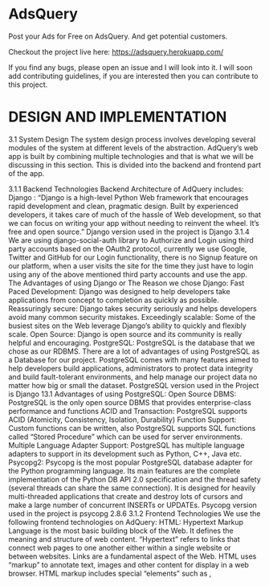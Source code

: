 # AdsQuery
Post your Ads for Free on AdsQuery. And get potential customers.

Checkout the project live here: https://adsquery.herokuapp.com/

If you find any bugs, please open an issue and I will look into it.
I will soon add contributing guidelines, if you are interested then you can
contribute to this project.

# DESIGN AND IMPLEMENTATION
3.1 System Design
	The system design process involves developing several modules of the system at different levels of the abstraction. AdQuery’s web app is built by combining multiple technologies and that is what we will be discussing in this section. This is divided into the backend and frontend part of the app.

3.1.1 Backend Technologies
Backend Architecture of AdQuery includes:
Django : 
“Django is a high-level Python Web framework that encourages rapid development and clean, pragmatic design. Built by experienced developers, it takes care of much of the hassle of Web development, so that we can focus on writing your app without needing to reinvent the wheel. It’s free and open source.”
Django version used in the project is Django 3.1.4
We are using django-social-auth library to Authorize and Login using third party accounts based on the OAuth2 protocol, currently we use Google, Twitter and GitHub for our Login functionality, there is no Signup feature on our platform, when a user visits the site for the time they just have to login using any of the above mentioned third party accounts and use the app.
The Advantages of using Django or The Reason we chose Django:
Fast Paced Development: Django was designed to help developers take applications from concept to completion as quickly as possible.
Reassuringly secure: Django takes security seriously and helps developers avoid many common security mistakes.
Exceedingly scalable: Some of the busiest sites on the Web leverage Django’s ability to quickly and flexibly scale.
Open Source: Django is open source and its community is really helpful and encouraging.
PostgreSQL: 
PostgreSQL is the database that we chose as our RDBMS. There are a lot of advantages of using PostgreSQL as a Database for our project. PostgreSQL comes with many features aimed to help developers build applications, administrators to protect data integrity and build fault-tolerant environments, and help manage our project data no matter how big or small the dataset.
PostgreSQL version used in the Project is Django 13.1
Advantages of using PostgreSQL:
Open Source DBMS: PostgreSQL is the only open source DBMS that provides enterprise-class performance and functions
ACID and Transaction: PostgreSQL supports ACID (Atomicity, Consistency, Isolation, Durability)
Function Support: Custom functions can be written, also PostgreSQL supports SQL functions called “Stored Procedure” which can be used for server environments.
Multiple Language Adapter Support: PostgreSQL has multiple language adapters to support in its development such as Python, C++, Java etc.
Psycopg2:
Psycopg is the most popular PostgreSQL database adapter for the Python programming language. Its main features are the complete implementation of the Python DB API 2.0 specification and the thread safety (several threads can share the same connection). It is designed for heavily multi-threaded applications that create and destroy lots of cursors and make a large number of concurrent INSERTs or UPDATEs.
Psycopg version used in the project is psycopg 2.8.6
3.1.2 Frontend Technologies
We use the following frontend technologies on AdQuery:
HTML: 
Hypertext Markup Language is the most basic building block of the Web. It defines the meaning and structure of web content. “Hypertext” refers to links that connect web pages to one another either within a single website or between websites. Links are a fundamental aspect of the Web.
HTML uses “markup” to annotate text, images and other content for display in a web browser. HTML markup includes special “elements” such as <head>,<title>,<body> and many others. Those were just to name a few.
Django provides us something known as “Django Templating Language” which eases the development of HTML and allows us to dynamically generate our HTML files and helps us with context variables to be used in a template. And Django templates help us in building forms. There is also a library called “crispy forms”  which helps us in generating the html for the required forms written in python in our django app. Internally crispy forms does make use of Bootstrap CSS, so we had to include that too.
Materialize:
	As HTML helps us in structuring our content. CSS helps us style the web page which in turn helps us to provide a better user experience to the user. 
AdQuery uses Materialize CSS Framework to style the web pages and display them in a proper manner. Materialize accelerates the development of the project in terms of styling and aligning all the elements of the HTML correctly. It also helps in making the web app responsive, meaning that the styling of the HTML templates would work according to the view port of the device. Thus making the web app responsive in mobile, tablet and all other devices of standard width and height. Materialize also provides us with their icons to use.
Fontawesome is another icon library that is being used for a small section.
Created and designed by Google, Material Design is a design language that combines the classic principles of successful design along with innovation and technology. Google's goal is to develop a system of design that allows for a unified user experience across all their products on any platform.
jQuery:
	jQuery is a fast, small, and feature-rich JavaScript library. It makes things like HTML document traversal and manipulation, event handling, animation, and Ajax much simpler with an easy-to-use API that works across a multitude of browsers. With a combination of versatility and extensibility, jQuery has changed the way that millions of people write JavaScript.
The main use of jQuery in our project was because of Materialize CSS. There are some small parts in our project where we have used jQuery for making AJAX post requests. But mostly it is used by Materialize. Also the advantage of using jQuery is that it supports cross browser APIs. That was the main reason we chose to use jQuery.
